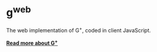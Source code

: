 # g<sup>web</sup>
The web implementation of G<sup>+</sup>, coded in client JavaScript.

[**Read more about G<sup>+</sup>**](https://github.com/gplus-lang/gplus#readme)
